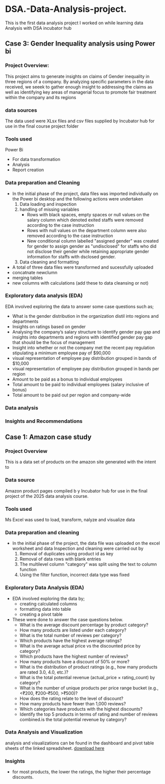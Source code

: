 # DSA.-Data-Analysis-project.
This is the first data analysis project I worked on while learning data Analysis with DSA incubator hub

## Case 3: Gender Inequality analysis using Power bi

### Project Overview:
This project aims to generate insights on claims of Gender inequality in three regions of a company. By analyzing specific parameters in the data received, we seeek to gather enough insight to addressing the claims as well as identifying key areas of managerial focus to promote fair treatment within the company and its regions 

### data sources
The data used were XLsx files and csv files supplied by Incubator hub for use in the final course project folder

### Tools used
Power Bi
   - For data transformation
   - Analysis
   - Report creation
### Data preparation and Cleaning
 - In the initial phase of the project, data files was imported individually on the Power bi desktop and the following actions were undertaken
   1. Data loading and inspection
   2. handling of missing variables
      - Rows with black spaces, empty spaces or null values on the salary column which denoted exited staffs were removed according to the case instruction
      - Rows with null values on the department column were also removed according to the case instruction
      - New conditional column labelled "assigned gender" was created for gender to assign gender as "undisclosed" for staffs who did not disclose their gender while retaining appropriate gender information for staffs with dsclosed gender.
   3. Data cleaning and formatting   
- A total of three data files were transformed and sucessfully uploaded
- concatnate newclumn
- merging tables
- new columns with calculations (add these to data cleansing or not)
### Exploratory data analysis (EDA)
EDA involved exploring the data to answer some case questions such as;
- What is the gender distribution in the organization distil into regions and 
departments 
- Insights on ratings based on gender 
- Analysing the company’s salary structure to identify gender pay gap and insights into departments and regions with identified gender pay gap that should be the focus of 
management 
- Insight into whether or not the company met the recent pay regulation stipulating a minimum employee pay of $90,000 
- visual representation of employee pay distribution grouped in bands of $10,000
-  visual representation of employee pay distribution grouped in bands per region
-  Amount to be paid as a bonus to individual employees
-  Total amount to be paid to individual employees (salary inclusive of 
bonus)
- Total amount to be paid out per region and company-wide
### Data analysis

### Insights and Recommendations











## Case 1: Amazon case study

### Project Overview
This is a data set of products on the amazon site generated with the intent to 
### Data source
Amazon product pages compiled b y Incubator hub for use in the final project of the 2025 data analysis course.
### Tools used
Ms Excel was used to load, transform, nalyze and visualize data 
### Data preparation and cleaning
- In the initial phase of the project, the data file was uploaded on the excel worksheet and data Inspection and cleaning were carried out by
     1. Removal of duplicates using product id as key
     2. Removal of data rows with blank entries
     3. The multilevel column "category" was split using the text to column function
     4. Using the filter function, incorrect data type was fixed
### Exploratory Data Analysis (EDA)
- EDA involved exploring the data by;
   - creating calculated columns
   - formatting data into table
   - creating a pivot table
- These were done to answer the case questions below.
   - What is the average discount percentage by product category?
   - How many products are listed under each category?
   - What is the total number of reviews per category?
   - Which products have the highest average ratings?
   - What is the average actual price vs the discounted price by category?
   - Which products have the highest number of reviews?
   - How many products have a discount of 50% or more?
   - What is the distribution of product ratings (e.g., how many products are rated 3.0, 
4.0, etc.)?
   - What is the total potential revenue (actual_price × rating_count) by category?
   - What is the number of unique products per price range bucket (e.g., <₹200, 
₹200–₹500, >₹500)?
   - How does the rating relate to the level of discount?
   - How many products have fewer than 1,000 reviews?
   - Which categories have products with the highest discounts?
   - Identify the top 5 products in terms of rating and number of reviews combined.is the total potential revenue by category?
### Data Analysis and Visualization
analysis and visualizations can be found in the dashboard and pivot table sheets of the linked spreadsheet. 
[download here](https://docs.google.com/spreadsheets/d/1u-Ocs9II3r4CvOe4xtTzSmXkG7-T4tw1/edit?usp=sharing&ouid=104587524226893334389&rtpof=true&sd=true)
### Insights
- for most products, the lower the ratings, the higher their percentage discounts.
  

     
